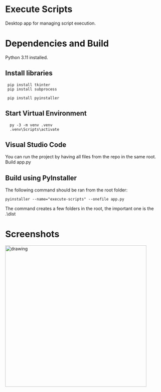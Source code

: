 # Execute Scripts
Desktop app for managing script execution.

# Dependencies and Build
Python 3.11 installed.

## Install libraries
```
 pip install tkinter
 pip install subprocess

 pip install pyinstaller
```

## Start Virtual Environment

```
  py -3 -m venv .venv
  .venv\Scripts\activate
```

## Visual Studio Code
You can run the project by having all files from the repo in the same root.
Build app.py

## Build using PyInstaller
The following command should be ran from the root folder:
```
pyinstaller --name="execute-scripts" --onefile app.py
```
The command creates a few folders in the root, the important one is the .\dist

# Screenshots
<img src=https://github.com/n1sk4/execute-scripts/assets/92214769/7e32f66f-398c-4cd9-a3c9-d3d049b54cf1 alt="drawing" width="450"/>
